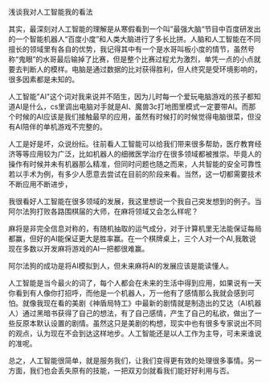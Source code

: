 浅谈我对人工智能我的看法

其实，最深刻对人工智能的理解是从寒假看到一个叫”最强大脑“节目中百度研发出的一个智能机器人“百度小度”和人类大脑进行了多长比拼。人脑和人工智能在不同擅长的领域里有各自的优势，我记得其中有一个是水哥叫板小度的情节，虽然号称“鬼眼”的水哥最后输掉了比赛，但是整个比赛过程尤为激烈，单凭一点的小点就要去判断人的模样。电脑是通过数据的比对获得胜利，但人终究是受环境影响的，很多因素都是未知的。

人工智能"AI"这个词对我来说并不陌生，因为儿时每一个爱玩电脑游戏的孩子都知道AI是什么，cs里调出电脑对手就是AI、魔兽3c打地图里模式一定要带AI。而那个时候的AI应该是我们接触最早的应用，虽然有时候打的时候觉得电脑很菜，但没有AI陪伴的单机游戏不完整的。

人工是好是坏，众说纷纭。往前看人工智能可以给我们带来很多帮助，医疗教育经济等等应用较为广泛，比如机器人的细微医学治疗在很多领域都被推崇。毕竟人的操作有时候并未有机器那么精准，但同时问题也随之而来，人共智能的安全可靠性若以手术为例，有多少人愿意去尝试在目前的阶段来看。当然，这一切都需要技术不断应用不断进步，

我很看好人工智能在很多领域的发展，我这里想说一个我自己突发想到的例子。当阿尔法狗打败各路围棋届的大师，在麻将领域又会怎么样呢？

麻将是非完全信息对称的，有随机抽取的运气成分，对于计算机里无法能保证每局都赢，但好的AI能保证更大是胜率赢。在一个棋牌桌上，三个人对一个AI,我敢说现在多数以开发麻将游戏的AI一把都很难赢。

阿尔法狗的成功是将AI模拟到人，但未来麻将AI的发展应该是能读懂人。

人工智能是当今最火的词了，每个人都会在未来的生活中得到应用，如果说有一天你看到有人像你打招呼，而他是一个机器人，万一他有了感情那么我就会感到可怕。就像我现在看的美剧《神盾局特工》中最新的剧情就是制造出的艾达（AI机器人）通过黑暗书获得了自己的想法，有了自己感情，产生了自己的私欲，做出了一些反原本默认设置的剧情。虽然这只是美剧的构想，现实中也有很多专家说出不同的观点，认为现在不会到达这样地步。人工智能还是以人工作为主导，可未来谁说的准呢。

总之，人工智能很简单，就是服务我们，让我们变得更有效的处理很多事情。另一方面，我们也会丢失原有的技能，一把双刃剑就看我们能好好利用与否。
